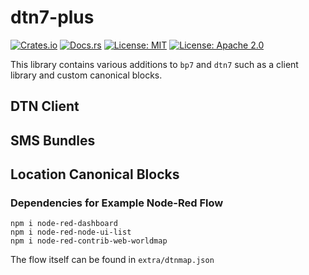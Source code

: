 # dtn7-plus

[![Crates.io](https://img.shields.io/crates/v/dtn7-plus.svg)](https://crates.io/crates/dtn7-plus)
[![Docs.rs](https://docs.rs/dtn7-plus/badge.svg)](https://docs.rs/dtn7-plus)
[![License: MIT](https://img.shields.io/badge/License-MIT-blue.svg)](LICENSE-MIT)
[![License: Apache 2.0](https://img.shields.io/badge/License-Apache%202.0-blue.svg)](LICENSE-APACHE)

This library contains various additions to `bp7` and `dtn7` such as a client library and custom canonical blocks.

## DTN Client

## SMS Bundles

## Location Canonical Blocks

### Dependencies for Example Node-Red Flow

```
npm i node-red-dashboard
npm i node-red-node-ui-list
npm i node-red-contrib-web-worldmap
```

The flow itself can be found in `extra/dtnmap.json`